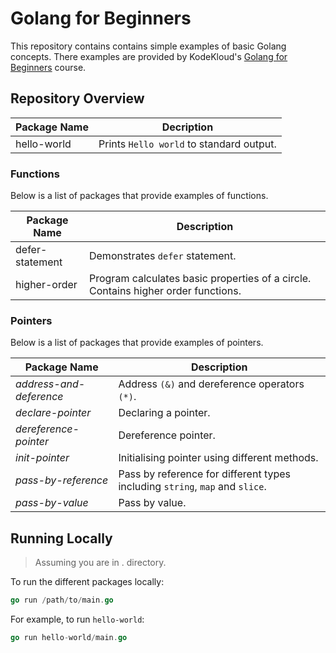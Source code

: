 # Golang for Beginners

This repository contains contains simple examples of basic Golang concepts. There examples are provided by KodeKloud's
[Golang for Beginners](https://learn.kodekloud.com/courses/golang) course.

## Repository Overview

| Package Name | Decription                               |
| ------------ | ---------------------------------------- |
| hello-world  | Prints `Hello world` to standard output. |

### Functions

Below is a list of packages that provide examples of functions.

| Package Name    | Description                                                                       |
| --------------- | --------------------------------------------------------------------------------- |
| defer-statement | Demonstrates `defer` statement.                                                   |
| higher-order    | Program calculates basic properties of a circle. Contains higher order functions. |

### Pointers

Below is a list of packages that provide examples of pointers.

| Package Name            | Description                                                                  |
| ----------------------- | ---------------------------------------------------------------------------- |
| _address-and-deference_ | Address `(&)` and dereference operators `(*)`.                               |
| _declare-pointer_       | Declaring a pointer.                                                         |
| _dereference-pointer_   | Dereference pointer.                                                         |
| _init-pointer_          | Initialising pointer using different methods.                                |
| _pass-by-reference_     | Pass by reference for different types including `string`, `map` and `slice`. |
| _pass-by-value_         | Pass by value.                                                               |

## Running Locally

> Assuming you are in . directory.

To run the different packages locally:

```go
go run /path/to/main.go
```

For example, to run `hello-world`:

```go
go run hello-world/main.go
```

